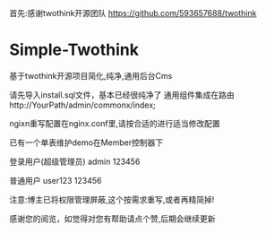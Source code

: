 首先:感谢twothink开源团队
https://github.com/593657688/twothink

# Simple-Twothink
基于twothink开源项目简化,纯净,通用后台Cms

请先导入install.sql文件，基本已经很纯净了
通用组件集成在路由
http://YourPath/admin/commonx/index;

ngixn重写配置在nginx.conf里,请按合适的进行适当修改配置

已有一个单表维护demo在Member控制器下

登录用户(超级管理员)
admin
123456

普通用户
user123
123456


注意:博主已将权限管理屏蔽,这个按需求重写,或者再精简掉!

感谢您的阅览，如觉得对您有帮助请点个赞,后期会继续更新





